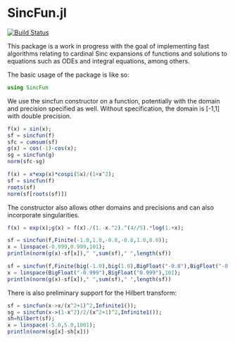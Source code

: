 # SincFun.jl

[![Build Status](https://travis-ci.org/MikaelSlevinsky/Sincfun.jl.svg?branch=master)](https://travis-ci.org/MikaelSlevinsky/Sincfun.jl)

This package is a work in progress with the goal of implementing fast algorithms relating to cardinal Sinc expansions of functions and solutions to equations such as ODEs and integral equations, among others.

The basic usage of the package is like so:

```julia
using SincFun
```

We use the sincfun constructor on a function, potentially with the domain and precision specified as well. Without specification, the domain is [-1,1] with double precision.

```julia
f(x) = sin(x);
sf = sincfun(f)
sfc = cumsum(sf)
g(x) = cos(-1)-cos(x);
sg = sincfun(g)
norm(sfc-sg)
```

```julia
f(x) = x*exp(x)*cospi(5x)/(1+x^2);
sf = sincfun(f)
roots(sf)
norm(sf[roots(sf)])
```

The constructor also allows other domains and precisions and can also incorporate singularities.

```julia
f(x) = exp(x);g(x) = f(x)./(1.-x.^2).^(4//5).*log(1.+x);

sf = sincfun(f,Finite(-1.0,1.0,-0.8,-0.8,1.0,0.0));
x = linspace(-0.999,0.999,101);
println(norm(g(x)-sf[x])," ",sum(sf)," ",length(sf))

sf = sincfun(f,Finite(big(-1.0),big(1.0),BigFloat("-0.8"),BigFloat("-0.8"),big(1.0),big(0.0)));
x = linspace(BigFloat("-0.999"),BigFloat("0.999"),101);
println(norm(g(x)-sf[x])," ",sum(sf)," ",length(sf))
```

There is also preliminary support for the Hilbert transform:

```julia
sf = sincfun(x->x/(x^2+1)^2,Infinite1());
sg = sincfun(x->(1-x^2)/2/(x^2+1)^2,Infinite1());
sh=hilbert(sf);
x = linspace(-5.0,5.0,1001);
println(norm(sg[x]-sh[x]))
```
